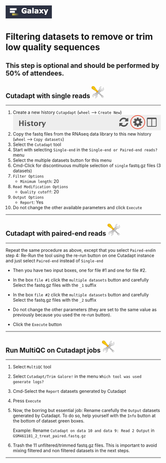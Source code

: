 ![](images/galaxylogo.png)

# Filtering datasets to remove or trim low quality sequences

## This step is optional and should be performed by 50% of attendees.

## Cutadapt with single reads ![](images/tool_small.png)

----
1. Create a new history `Cutapdapt` (`wheel` --> `Create New`) ![](images/wheel.png)
2. Copy the fastq files from the RNAseq data library to this new history (`wheel` --> `Copy datasets`)
3. Select the `Cutadapt` tool
4. Start with selecting `Single-end` in the `Single-end or Paired-end reads?` menu
5. Select the multiple datasets button for this menu
6. Cmd-Click for discontinuous multiple selection of `single` fastq.gz files (3 datasets)
7. `Filter Options`
    - `Minimum length`: 20
8. `Read Modification Options`
    - `Quality cutoff`: 20
9. `Output Options`
    - `Report`: Yes
10. Do not change the other available parameters and click `Execute`
----

## Cutadapt with paired-end reads ![](images/tool_small.png)

----
Repeat the same procedure as above, except that you select `Paired-end`in step 4:
Re-Run the tool using the re-run button on one Cutadapt instance and just select `Paired-end`
instead of `Single-end`

- Then you have two input boxes, one for file #1 and one for file #2.

- In the box `file #1` click the `multiple datasets` button and carefully Select
the fastq.gz files with the `_1` suffix

- In the box `file #2` click the `multiple datasets` button and carefully Select
the fastq.gz files with the `_2` suffix

- Do not change the other parameters (they are set to the same value as previously because
you used the re-run button).

- Click the `Execute` button

----

## Run MultiQC on Cutadapt jobs ![](images/tool_small.png)

----
1. Select `MultiQC` tool
2. Select `Cutadapt/Trim Galore!` in the menu `Which tool was used generate logs?`
3. Cmd-Select the `Report` datasets generated by Cutadapt
4. Press `Execute`
5. Now, the borring but essential job: Rename carefully the `Output` datasets generated
by Cutadapt. To do so, help yourself with the `Info` button at the bottom of dataset green
boxes.
    
    Example: Rename `Cutadapt on data 10 and data 9: Read 2 Output` in `GSM461181_2_treat_paired.fastq.gz`
    
6. Trash the 11 unfiltered/trimmed fastq.gz files. This is important to avoid mixing
filtered and non filtered datasets in the next steps.
----


